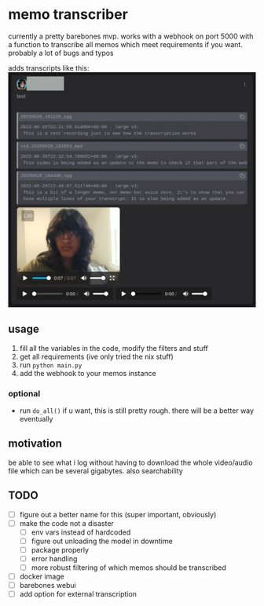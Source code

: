 # memo transcriber
currently a pretty barebones mvp. works with a webhook on port 5000 with a function to transcribe all memos which meet requirements if you want. probably a lot of bugs and typos

adds transcripts like this:
![transcripts example](./_imgs/mvp_screenshot.webp)

## usage
1. fill all the variables in the code, modify the filters and stuff
2. get all requirements (ive only tried the nix stuff)
3. run `python main.py`
2. add the webhook to your memos instance

### optional
- run `do_all()` if u want, this is still pretty rough. there will be a better way eventually

## motivation
be able to see what i log without having to download the whole video/audio file which can be several gigabytes. also searchability

## TODO
- [ ] figure out a better name for this (super important, obviously)
- [ ] make the code not a disaster
  - [ ] env vars instead of hardcoded
  - [ ] figure out unloading the model in downtime
  - [ ] package properly
  - [ ] error handling
  - [ ] more robust filtering of which memos should be transcribed
- [ ] docker image
- [ ] barebones webui
- [ ] add option for external transcription
